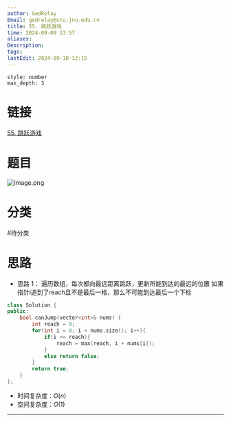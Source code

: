 ```yaml
---
author: GedRelay
Email: gedrelay@stu.jnu.edu.cn
title: 55. 跳跃游戏
time: 2024-09-09 23:57
aliases: 
Description: 
tags: 
lastEdit: 2024-09-10-12:15
---
```


```toc
style: number
max_depth: 3
```

# 链接
[55. 跳跃游戏](https://leetcode.cn/problems/jump-game/) 

# 题目
![image.png](https://ged-pic-bed.oss-cn-guangzhou.aliyuncs.com/img/202409092357169.png)


# 分类
#待分类

# 思路
- 思路 1：
遍历数组，每次都向最远距离跳跃，更新所能到达的最远的位置
如果指针i追到了reach且不是最后一格，那么不可能到达最后一个下标


```cpp
class Solution {
public:
    bool canJump(vector<int>& nums) {
        int reach = 0;
        for(int i = 0; i < nums.size(); i++){
            if(i <= reach){
                reach = max(reach, i + nums[i]);
            }
            else return false;
        }
        return true;
    }
};


```


- 时间复杂度：${O\left( n \right)  }$ 
- 空间复杂度：${O\left( 1 \right)  }$ 


---

